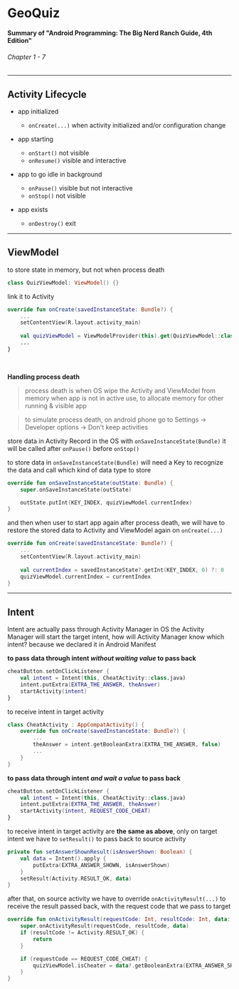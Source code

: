 # GeoQuiz
**Summary of "Android Programming: The Big Nerd Ranch Guide, 4th Edition"**

###### Chapter 1 - 7

---

## Activity Lifecycle

- app initialized
  - `onCreate(...)` when activity initialized and/or configuration change

- app starting
  - `onStart()` not visible
  - `onResume()` visible and interactive

- app to go idle in background
  - `onPause()` visible but not interactive
  - `onStop()` not visible

- app exists
  - `onDestroy()` exit

---

## ViewModel

to store state in memory, but not when process death
```kotlin
class QuizViewModel: ViewModel() {}
```

link it to Activity
```kotlin
override fun onCreate(savedInstanceState: Bundle?) {
    ...
    setContentView(R.layout.activity_main)
    
    val quizViewModel = ViewModelProvider(this).get(QuizViewModel::class.java)
    ...
}
```

<br/>

**Handling process death**
> process death is when OS wipe the Activity and ViewModel from memory when app is not in active use, to allocate memory for other running & visible app

> to simulate process death, on android phone go to Settings -> Developer options -> Don't keep activities

store data in Activity Record in the OS with `onSaveInstanceState(Bundle)` it will be called after `onPause()` before `onStop()`

to store data in `onSaveInstanceState(Bundle)` will need a Key to recognize the data and call which kind of data type to store
```kotlin
override fun onSaveInstanceState(outState: Bundle) {
    super.onSaveInstanceState(outState)

    outState.putInt(KEY_INDEX, quizViewModel.currentIndex)
}
```

and then when user to start app again after process death, we will have to restore the stored data to Activity and ViewModel again on `onCreate(...)`
```kotlin
override fun onCreate(savedInstanceState: Bundle?) {
    ...
    setContentView(R.layout.activity_main)
    
    val currentIndex = savedInstanceState?.getInt(KEY_INDEX, 0) ?: 0
    quizViewModel.currentIndex = currentIndex
}
```

---

## Intent

Intent are actually pass through Activity Manager in OS the Activity Manager will start the target intent, how will Activity Manager know which intent? because we declared it in Android Manifest

**to pass data through intent *without waiting value* to pass back**
```kotlin
cheatButton.setOnClickListener {
    val intent = Intent(this, CheatActivity::class.java)
    intent.putExtra(EXTRA_THE_ANSWER, theAnswer)
    startActivity(intent)
}
```

to receive intent in target activity
```kotlin
class CheatActivity : AppCompatActivity() {
    override fun onCreate(savedInstanceState: Bundle?) {
        ...
        theAnswer = intent.getBooleanExtra(EXTRA_THE_ANSWER, false)
        ...
    }
}
```

**to pass data through intent *and wait a value* to pass back**
```kotlin
cheatButton.setOnClickListener {
    val intent = Intent(this, CheatActivity::class.java)
    intent.putExtra(EXTRA_THE_ANSWER, theAnswer)
    startActivity(intent, REQUEST_CODE_CHEAT)
}
```

to receive intent in target activity are **the same as above**, only on target intent we have to `setResult()` to pass back to source activity
```kotlin
private fun setAnswerShownResult(isAnswerShown: Boolean) {
    val data = Intent().apply {
        putExtra(EXTRA_ANSWER_SHOWN, isAnswerShown)
    }
    setResult(Activity.RESULT_OK, data)
}
```

after that, on source activity we have to override `onActivityResult(...)` to receive the result passed back, with the request code that we pass to target
```kotlin
override fun onActivityResult(requestCode: Int, resultCode: Int, data: Intent?) {
    super.onActivityResult(requestCode, resultCode, data)
    if (resultCode != Activity.RESULT_OK) {
        return
    }

    if (requestCode == REQUEST_CODE_CHEAT) {
        quizViewModel.isCheater = data?.getBooleanExtra(EXTRA_ANSWER_SHOWN, false) ?: false
    }
}
```




